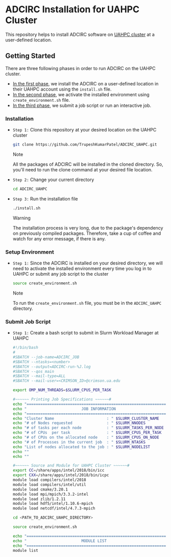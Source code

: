 # ADCIRC Installation for UAHPC Cluster

This repository helps to install ADCIRC software on [UAHPC cluster](https://hpc.ua.edu/) at a user-defined location.

## Getting Started
There are three following phases in order to run ADCIRC on the UAHPC cluster.
- [In the first phase](#installation), we install the ADCIRC on a user-defined location in their UAHPC account using the `install.sh` file.
- [In the second phase](#setup-environment), we activate the installed environment using `create_environment.sh` file.
- [In the third phase](#submit-job-script), we submit a job script or run an interactive job.

### Installation
* `Step 1:` Clone this repository at your desired location on the UAHPC cluster
  
  ```bash
  git clone https://github.com/TrupeshKumarPatel/ADCIRC_UAHPC.git
  ```
  > [!NOTE]  
  > All the packages of ADCIRC will be installed in the cloned directory. So, you'll need to run the clone command at your desired file location. 
  
* `Step 2:` Change your current directory
  ```bash
  cd ADCIRC_UAHPC
  ```
  
* `Step 3:` Run the installation file
  ```bash
  ./install.sh
  ```
  > [!WARNING]  
  > The installation process is very long, due to the package's dependency on previously compiled packages. Therefore, take a cup of coffee and watch for any error message, if there is any.

### Setup Environment
* `Step 1:` Since the ADCIRC is installed on your desired directory, we will need to activate the installed environment every time you log in to UAHPC or submit any job script to the cluster
  ```bash
  source create_environment.sh
  ```
  > [!NOTE]  
  > To run the `create_environment.sh` file, you must be in the `ADCIRC_UAHPC` directory. 

### Submit Job Script
* `Step 1:` Create a bash script to submit in Slurm Workload Manager at UAHPC
  
  ```bash
  #!/bin/bash
  #
  #SBATCH --job-name=ADCIRC_JOB
  #SBATCH --ntasks=<number>
  #SBATCH --output=ADCIRC-run-%J.log
  #SBATCH --qos main
  #SBATCH --mail-type=ALL
  #SBATCH --mail-user=<CRIMSON_ID>@crimson.ua.edu

  export OMP_NUM_THREADS=$SLURM_CPUS_PER_TASK

  #~~~~~~ Printing Job Specifications ~~~~~~#
  echo "==============================================================="
  echo "                        JOB INFORMATION                        "
  echo "==============================================================="
  echo "Cluster Name                       : " $SLURM_CLUSTER_NAME
  echo "# of Nodes requested               : " $SLURM_NNODES
  echo "# of tasks per each node           : " $SLURM_TASKS_PER_NODE
  echo "# of CPUs  per task                : " $SLURM_CPUS_PER_TASK
  echo "# of CPUs on the allocated node    : " $SLURM_CPUS_ON_NODE
  echo "# of Processes in the current job  : " $SLURM_NTASKS
  echo "List of nodes allocated to the job : " $SLURM_NODELIST
  echo ""
  echo ""

  #~~~~~~ Source and Module for UAHPC Cluster ~~~~~~#
  export CC=/share/apps/intel/2018/bin/icc
  export CXX=/share/apps/intel/2018/bin/icpc
  module load compilers/intel/2018
  module load compilers/intel/util
  module load cmake/3.20.1
  module load mpi/mpich/3.3.2-intel
  module load zlib/1.2.11
  module load hdf5/intel/1.10.6-mpich
  module load netcdf/intel/4.7.3-mpich

  cd <PATH_TO_ADCIRC_UAHPC_DIRECTORY>

  source create_environment.sh

  echo "==============================================================="
  echo "                        MODULE LIST                            "
  echo "==============================================================="
  module list

  
  ``` 
